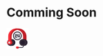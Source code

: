 # Comming Soon

![24 Support.png](https://raw.githubusercontent.com/Zenfection/Image/master/2020/12/23-20-55-28-24%20Support.png)
